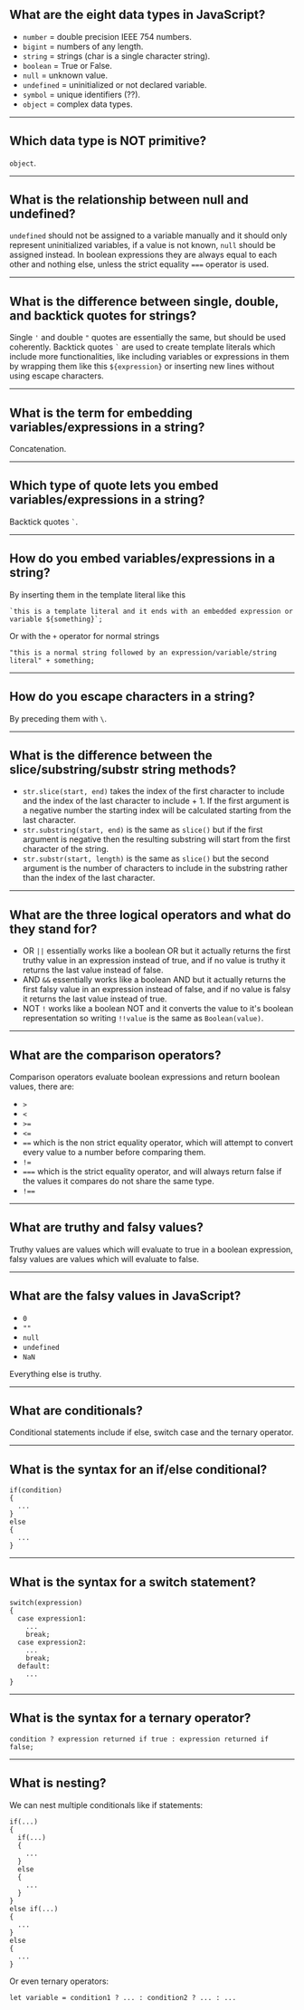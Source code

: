 ## **What are the eight data types in JavaScript?**

- `number` = double precision IEEE 754 numbers.
- `bigint` = numbers of any length.
- `string` = strings (char is a single character string).
- `boolean` = True or False.
- `null` = unknown value.
- `undefined` = uninitialized or not declared variable.
- `symbol` = unique identifiers (??).
- `object` = complex data types.

---

## **Which data type is NOT primitive?**

`object`.

---

## **What is the relationship between null and undefined?**

`undefined` should not be assigned to a variable manually and it should only represent uninitialized variables, if a value is not known, `null` should be assigned instead.
In boolean expressions they are always equal to each other and nothing else, unless the strict equality `===` operator is used.

---

## **What is the difference between single, double, and backtick quotes for strings?**

Single `'` and double `"` quotes are essentially the same, but should be used coherently. Backtick quotes `` ` `` are used to create template literals which include more functionalities, like including variables or expressions in them by wrapping them like this `${expression}` or inserting new lines without using escape characters.

---

## **What is the term for embedding variables/expressions in a string?**

Concatenation.

---

## **Which type of quote lets you embed variables/expressions in a string?**

Backtick quotes `` ` ``.

---

## **How do you embed variables/expressions in a string?**

By inserting them in the template literal like this

    `this is a template literal and it ends with an embedded expression or variable ${something}`;

Or with the `+` operator for normal strings

    "this is a normal string followed by an expression/variable/string literal" + something;

---

## **How do you escape characters in a string?**

By preceding them with `\`.

---

## **What is the difference between the slice/substring/substr string methods?**

- `str.slice(start, end)` takes the index of the first character to include and the index of the last character to include + 1. If the first argument is a negative number the starting index will be calculated starting from the last character.
- `str.substring(start, end)` is the same as `slice()` but if the first argument is negative then the resulting substring will start from the first character of the string.
- `str.substr(start, length)` is the same as `slice()` but the second argument is the number of characters to include in the substring rather than the index of the last character.

---

## **What are the three logical operators and what do they stand for?**

- OR `||` essentially works like a boolean OR but it actually returns the first truthy value in an expression instead of true, and if no value is truthy it returns the last value instead of false.
- AND `&&` essentially works like a boolean AND but it actually returns the first falsy value in an expression instead of false, and if no value is falsy it returns the last value instead of true.
- NOT `!` works like a boolean NOT and it converts the value to it's boolean representation so writing `!!value` is the same as `Boolean(value)`.

---

## **What are the comparison operators?**

Comparison operators evaluate boolean expressions and return boolean values, there are:

- `>`
- `<`
- `>=`
- `<=`
- `==` which is the non strict equality operator, which will attempt to convert every value to a number before comparing them.
- `!=`
- `===` which is the strict equality operator, and will always return false if the values it compares do not share the same type.
- `!==`

---

## **What are truthy and falsy values?**

Truthy values are values which will evaluate to true in a boolean expression, falsy values are values which will evaluate to false.

---

## **What are the falsy values in JavaScript?**

- `0`
- `""`
- `null`
- `undefined`
- `NaN`

Everything else is truthy.

---

## **What are conditionals?**

Conditional statements include if else, switch case and the ternary operator.

---

## **What is the syntax for an if/else conditional?**

    if(condition)
    {
      ...
    }
    else
    {
      ...
    }

---

## **What is the syntax for a switch statement?**

    switch(expression)
    {
      case expression1:
        ...
        break;
      case expression2:
        ...
        break;
      default:
        ...
    }

---

## **What is the syntax for a ternary operator?**

    condition ? expression returned if true : expression returned if false;

---

## **What is nesting?**

We can nest multiple conditionals like if statements:

    if(...)
    {
      if(...)
      {
        ...
      }
      else
      {
        ...
      }
    }
    else if(...)
    {
      ...
    }
    else
    {
      ...
    }

Or even ternary operators:

    let variable = condition1 ? ... : condition2 ? ... : ...

